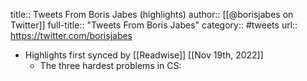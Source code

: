 title:: Tweets From Boris Jabes (highlights)
author:: [[@borisjabes on Twitter]]
full-title:: "Tweets From Boris Jabes"
category:: #tweets
url:: https://twitter.com/borisjabes

- Highlights first synced by [[Readwise]] [[Nov 19th, 2022]]
	- The three hardest problems in CS: